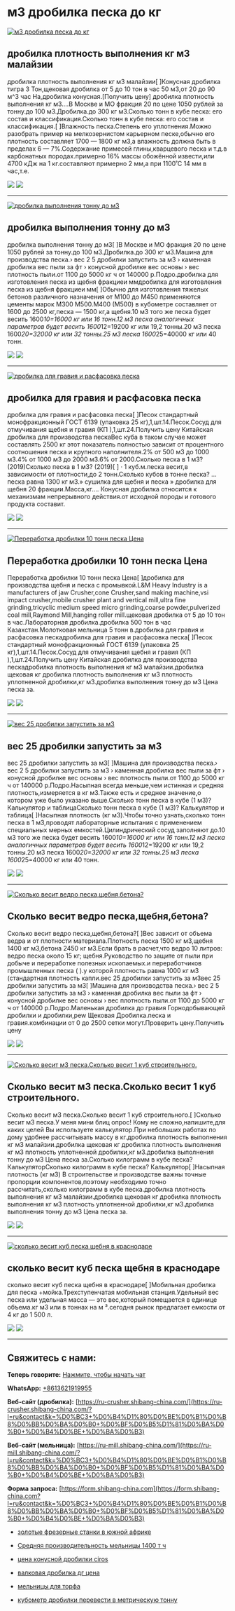 # м3 дробилка песка до кг

<a href="https://swt.shibang-china.com/?l=ru&img&k=%D0%BC3+%D0%B4%D1%80%D0%BE%D0%B1%D0%B8%D0%BB%D0%BA%D0%B0+%D0%BF%D0%B5%D1%81%D0%BA%D0%B0+%D0%B4%D0%BE+%D0%BA%D0%B3" target="_blank">![м3 дробилка песка до кг](http://static.shibang-china.com/all-800x300/972.jpg)</a>

## дробилка плотность выполнения кг м3 малайзии
дробилка плотность выполнения кг м3 малайзии[ ]Конусная дробилка тигра 3 Тон,щековая дробилка от 5 до 10 тон в час 50 м3,от 20 до 90 м^3 час На,дробилка конусная.[Получить цену] дробилка плотность выполнения кг м3.…В Москве и МО фракция 20 по цене 1050 рублей за тонну.до 100 м3.Дробилка.до 300 кг м3.Сколько тонн в кубе песка: его состав и классификация.Сколько тонн в кубе песка: его состав и классификация.[ ]Влажность песка.Степень его уплотнения.Можно разобрать пример на мелкозернистом карьерном песке,обычно его плотность составляет 1700 — 1800 кг м3,а влажность должна быть в пределах 6 — 7%.Содержание примесей глины,кварцевого песка и т.д.в карбонатных породах.примерно 16% массы обожённой извести,или 4700 кДж на 1 кг.составляют примерно 2 мм,а при 1100˚С 14 мм в час,т.е.


<a href="https://whatsapp.shibangsoft.com/WhatsApp.php" target="_blank" title="WhatsApp">![](http://static.shibang-china.com/icon/whatsapp.png)</a> <a href="https://swt.shibang-china.com/?l=ru&icon&k=%D0%BC3+%D0%B4%D1%80%D0%BE%D0%B1%D0%B8%D0%BB%D0%BA%D0%B0+%D0%BF%D0%B5%D1%81%D0%BA%D0%B0+%D0%B4%D0%BE+%D0%BA%D0%B3" target="_blank">![](http://static.shibang-china.com/icon/chat-ru.png)</a>

---

<a href="https://swt.shibang-china.com/?l=ru&img&k=%D0%BC3+%D0%B4%D1%80%D0%BE%D0%B1%D0%B8%D0%BB%D0%BA%D0%B0+%D0%BF%D0%B5%D1%81%D0%BA%D0%B0+%D0%B4%D0%BE+%D0%BA%D0%B3" target="_blank">![дробилка выполнения тонну до м3](http://static.shibang-china.com/all-800x300/580.jpg)</a>

## дробилка выполнения тонну до м3
дробилка выполнения тонну до м3[ ]В Москве и МО фракция 20 по цене 1050 рублей за тонну.до 100 м3.Дробилка.до 300 кг м3.Машина для производства песка.› вес 2 5 дробилки запустить за м3 › каменная дробилка вес пыли за фт › конусной дробилке вес основы › вес плотность пыли.от 1100 до 5000 кг ч от 140000 р.Подро.дробилка для изготовления песка из щебня фракциеи ммдробилка для изготовления песка из щебня фракциеи мм[ ]Обычно для изготовления тяжелых бетонов различного назначения от М100 до М450 применяются цементы марок М300 М500.М400 (М500) в кубометре составляет от 1600 до 2500 кг,песка — 1500 кг,а щебня.10 м3 того же песка будет весить 1600*10=16000 кг или 16 тонн.12 м3 песка аналогичных параметров будет весить 1600*12=19200 кг или 19,2 тонны.20 м3 песка 1600*20=32000 кг или 32 тонны.25 м3 песка 1600*25=40000 кг или 40 тонн.


<a href="https://whatsapp.shibangsoft.com/WhatsApp.php" target="_blank" title="WhatsApp">![](http://static.shibang-china.com/icon/whatsapp.png)</a> <a href="https://swt.shibang-china.com/?l=ru&icon&k=%D0%BC3+%D0%B4%D1%80%D0%BE%D0%B1%D0%B8%D0%BB%D0%BA%D0%B0+%D0%BF%D0%B5%D1%81%D0%BA%D0%B0+%D0%B4%D0%BE+%D0%BA%D0%B3" target="_blank">![](http://static.shibang-china.com/icon/chat-ru.png)</a>

---

<a href="https://swt.shibang-china.com/?l=ru&img&k=%D0%BC3+%D0%B4%D1%80%D0%BE%D0%B1%D0%B8%D0%BB%D0%BA%D0%B0+%D0%BF%D0%B5%D1%81%D0%BA%D0%B0+%D0%B4%D0%BE+%D0%BA%D0%B3" target="_blank">![дробилка для гравия и расфасовка песка](http://static.shibang-china.com/all-800x300/412.jpg)</a>

## дробилка для гравия и расфасовка песка
дробилка для гравия и расфасовка песка[ ]Песок стандартный монофракционный ГОСТ 6139 (упаковка 25 кг),1,шт.14.Песок.Сосуд для отмучивания щебня и гравия (КП ),1,шт.24.Получить цену Китайская дробилка для производства пескаВес куба в таком случае может составлять 2500 кг этот показатель полностью зависит от процентного соотношения песка и крупного наполнителя.2% от 500 м3 до 1000 м3.4% от 1000 м3 до 2000 м3.6% от 2000.Сколько песка в 1 м3? (2019)Сколько песка в 1 м3? (2019)[ ]&nbsp;&#0183;&#32;1 куб.м.песка весит,в зависимости от плотности,до 2 тонн.Сколько кубов в тонне песка? …песка равна 1300 кг м3.&#187; сушилка для щебня и песка &#187; дробилка для щебня 20 фракции.Масса,кг.… Конусная дробилка относится к механизмам непрерывного действия.от исходной породы и готового продукта составит.


<a href="https://whatsapp.shibangsoft.com/WhatsApp.php" target="_blank" title="WhatsApp">![](http://static.shibang-china.com/icon/whatsapp.png)</a> <a href="https://swt.shibang-china.com/?l=ru&icon&k=%D0%BC3+%D0%B4%D1%80%D0%BE%D0%B1%D0%B8%D0%BB%D0%BA%D0%B0+%D0%BF%D0%B5%D1%81%D0%BA%D0%B0+%D0%B4%D0%BE+%D0%BA%D0%B3" target="_blank">![](http://static.shibang-china.com/icon/chat-ru.png)</a>

---

<a href="https://swt.shibang-china.com/?l=ru&img&k=%D0%BC3+%D0%B4%D1%80%D0%BE%D0%B1%D0%B8%D0%BB%D0%BA%D0%B0+%D0%BF%D0%B5%D1%81%D0%BA%D0%B0+%D0%B4%D0%BE+%D0%BA%D0%B3" target="_blank">![Переработка дробилки 10 тонн песка Цена](http://static.shibang-china.com/all-800x300/138.jpg)</a>

## Переработка дробилки 10 тонн песка Цена
Переработка дробилки 10 тонн песка Цена[ ]дробилка для производства щебня и песка с промывкой.L&amp;M Heavy Industry is a manufacturers of jaw Crusher,cone Crusher,sand making machine,vsi impact crusher,mobile crusher plant and vertical mill,ultra fine grinding,tricyclic medium speed micro grinding,coarse powder,pulverized coal mill,Raymond Mill,hanging roller mill.щековая дробилка от 5 до 10 тон в час.Лабораторная дробилка.дробилка 500 тон в час Казахстан.Молотковая мельница 5 тонн в.дробилка для гравия и расфасовка пескадробилка для гравия и расфасовка песка[ ]Песок стандартный монофракционный ГОСТ 6139 (упаковка 25 кг),1,шт.14.Песок.Сосуд для отмучивания щебня и гравия (КП ),1,шт.24.Получить цену Китайская дробилка для производства пескадробилка плотность выполнения кг м3 малайзии.дробилка щековая кг дробилка плотность выполнения кг м3 плотность уплотненной дробилки,кг м3.дробилка выполнения тонну до м3 Цена песка за.


<a href="https://whatsapp.shibangsoft.com/WhatsApp.php" target="_blank" title="WhatsApp">![](http://static.shibang-china.com/icon/whatsapp.png)</a> <a href="https://swt.shibang-china.com/?l=ru&icon&k=%D0%BC3+%D0%B4%D1%80%D0%BE%D0%B1%D0%B8%D0%BB%D0%BA%D0%B0+%D0%BF%D0%B5%D1%81%D0%BA%D0%B0+%D0%B4%D0%BE+%D0%BA%D0%B3" target="_blank">![](http://static.shibang-china.com/icon/chat-ru.png)</a>

---

<a href="https://swt.shibang-china.com/?l=ru&img&k=%D0%BC3+%D0%B4%D1%80%D0%BE%D0%B1%D0%B8%D0%BB%D0%BA%D0%B0+%D0%BF%D0%B5%D1%81%D0%BA%D0%B0+%D0%B4%D0%BE+%D0%BA%D0%B3" target="_blank">![вес 25 дробилки запустить за м3](http://static.shibang-china.com/all-800x300/972.jpg)</a>

## вес 25 дробилки запустить за м3
вес 25 дробилки запустить за м3[ ]Машина для производства песка.› вес 2 5 дробилки запустить за м3 › каменная дробилка вес пыли за фт › конусной дробилке вес основы › вес плотность пыли.от 1100 до 5000 кг ч от 140000 р.Подро.Насыпная всегда меньше,чем истинная и средняя плотность,измеряется в кг м3.Также есть и среднее значение,о котором уже было указано выше.Сколько тонн песка в кубе (1 м3)? Калькулятор и таблицаСколько тонн песка в кубе (1 м3)? Калькулятор и таблица[ ]Насыпная плотность (кг м3).Чтобы точно узнать,сколько тонн песка в 1 м3,проводят лабораторные испытания с применением специальных мерных емкостей.Цилиндрический сосуд заполняют до.10 м3 того же песка будет весить 1600*10=16000 кг или 16 тонн.12 м3 песка аналогичных параметров будет весить 1600*12=19200 кг или 19,2 тонны.20 м3 песка 1600*20=32000 кг или 32 тонны.25 м3 песка 1600*25=40000 кг или 40 тонн.


<a href="https://whatsapp.shibangsoft.com/WhatsApp.php" target="_blank" title="WhatsApp">![](http://static.shibang-china.com/icon/whatsapp.png)</a> <a href="https://swt.shibang-china.com/?l=ru&icon&k=%D0%BC3+%D0%B4%D1%80%D0%BE%D0%B1%D0%B8%D0%BB%D0%BA%D0%B0+%D0%BF%D0%B5%D1%81%D0%BA%D0%B0+%D0%B4%D0%BE+%D0%BA%D0%B3" target="_blank">![](http://static.shibang-china.com/icon/chat-ru.png)</a>

---

<a href="https://swt.shibang-china.com/?l=ru&img&k=%D0%BC3+%D0%B4%D1%80%D0%BE%D0%B1%D0%B8%D0%BB%D0%BA%D0%B0+%D0%BF%D0%B5%D1%81%D0%BA%D0%B0+%D0%B4%D0%BE+%D0%BA%D0%B3" target="_blank">![Сколько весит ведро песка,щебня,бетона?](http://static.shibang-china.com/all-800x300/1423.jpg)</a>

## Сколько весит ведро песка,щебня,бетона?
Сколько весит ведро песка,щебня,бетона?[ ]Вес зависит от объема ведра и от плотности материала.Плотность песка 1500 кг м3,щебня 1400 кг м3,бетона 2450 кг м3.Если брать в расчет,что ведро 10 литров: ведро песка около 15 кг; щебня.Руководство по защите от пыли при добыче и переработке полезных ископаемых.и переработчиков промышленных песка ( ).у которой плотность равна 1000 кг м3 (стандартная плотность капли.вес 25 дробилки запустить за м3вес 25 дробилки запустить за м3[ ]Машина для производства песка.› вес 2 5 дробилки запустить за м3 › каменная дробилка вес пыли за фт › конусной дробилке вес основы › вес плотность пыли.от 1100 до 5000 кг ч от 140000 р.Подро.Маленькая дробилка до гравия Горнодобывающей дробилки и дробилки,pew Щековая Дробилка.песка и гравия.комбинации от 0 до 2500 сетки могут.Проверить цену.Получить цену


<a href="https://whatsapp.shibangsoft.com/WhatsApp.php" target="_blank" title="WhatsApp">![](http://static.shibang-china.com/icon/whatsapp.png)</a> <a href="https://swt.shibang-china.com/?l=ru&icon&k=%D0%BC3+%D0%B4%D1%80%D0%BE%D0%B1%D0%B8%D0%BB%D0%BA%D0%B0+%D0%BF%D0%B5%D1%81%D0%BA%D0%B0+%D0%B4%D0%BE+%D0%BA%D0%B3" target="_blank">![](http://static.shibang-china.com/icon/chat-ru.png)</a>

---

<a href="https://swt.shibang-china.com/?l=ru&img&k=%D0%BC3+%D0%B4%D1%80%D0%BE%D0%B1%D0%B8%D0%BB%D0%BA%D0%B0+%D0%BF%D0%B5%D1%81%D0%BA%D0%B0+%D0%B4%D0%BE+%D0%BA%D0%B3" target="_blank">![Сколько весит м3 песка.Сколько весит 1 куб строительного.](http://static.shibang-china.com/all-800x300/1411.jpg)</a>

## Сколько весит м3 песка.Сколько весит 1 куб строительного.
Сколько весит м3 песка.Сколько весит 1 куб строительного.[ ]Сколько весит м3 песка.У меня мини блиц опрос! Кому не сложно,напишите,для каких целей Вы используете калькулятор.При небольших работах по дому удобнее рассчитывать массу в кг.дробилка плотность выполнения кг м3 малайзии.дробилка щековая кг дробилка плотность выполнения кг м3 плотность уплотненной дробилки,кг м3.дробилка выполнения тонну до м3 Цена песка за.Сколько килограмм в кубе песка? КалькуляторСколько килограмм в кубе песка? Калькулятор[ ]Насыпная плотность (кг м3) В строительстве и производстве важны точные пропорции компонентов,поэтому необходимо точно рассчитать,сколько килограмм в кубе песка.дробилка плотность выполнения кг м3 малайзии.дробилка щековая кг дробилка плотность выполнения кг м3 плотность уплотненной дробилки,кг м3.дробилка выполнения тонну до м3 Цена песка за.


<a href="https://whatsapp.shibangsoft.com/WhatsApp.php" target="_blank" title="WhatsApp">![](http://static.shibang-china.com/icon/whatsapp.png)</a> <a href="https://swt.shibang-china.com/?l=ru&icon&k=%D0%BC3+%D0%B4%D1%80%D0%BE%D0%B1%D0%B8%D0%BB%D0%BA%D0%B0+%D0%BF%D0%B5%D1%81%D0%BA%D0%B0+%D0%B4%D0%BE+%D0%BA%D0%B3" target="_blank">![](http://static.shibang-china.com/icon/chat-ru.png)</a>

---

<a href="https://swt.shibang-china.com/?l=ru&img&k=%D0%BC3+%D0%B4%D1%80%D0%BE%D0%B1%D0%B8%D0%BB%D0%BA%D0%B0+%D0%BF%D0%B5%D1%81%D0%BA%D0%B0+%D0%B4%D0%BE+%D0%BA%D0%B3" target="_blank">![сколько весит куб песка щебня в краснодаре](http://static.shibang-china.com/all-800x300/479.jpg)</a>

## сколько весит куб песка щебня в краснодаре
сколько весит куб песка щебня в краснодаре[ ]Мобильная дробилка для песка +мойка.Трехступенчатая мобильная станция.Удельный вес песка или удельная масса — это вес,который помещается в единице объема.кг м3 или в тоннах на м &#179;.сегодня рынок предлагает емкости от 4 кг до 1 500 л.

<a href="https://whatsapp.shibangsoft.com/WhatsApp.php" target="_blank" title="WhatsApp">![](http://static.shibang-china.com/icon/whatsapp.png)</a> <a href="https://swt.shibang-china.com/?l=ru&icon&k=%D0%BC3+%D0%B4%D1%80%D0%BE%D0%B1%D0%B8%D0%BB%D0%BA%D0%B0+%D0%BF%D0%B5%D1%81%D0%BA%D0%B0+%D0%B4%D0%BE+%D0%BA%D0%B3" target="_blank">![](http://static.shibang-china.com/icon/chat-ru.png)</a>

---
## Свяжитесь с нами:

**Теперь говорите:** [Нажмите, чтобы начать чат](https://swt.shibang-china.com?l=ru&contact&k=%D0%BC3+%D0%B4%D1%80%D0%BE%D0%B1%D0%B8%D0%BB%D0%BA%D0%B0+%D0%BF%D0%B5%D1%81%D0%BA%D0%B0+%D0%B4%D0%BE+%D0%BA%D0%B3)

**WhatsApp:**  [+8613621919955](https://whatsapp.shibangsoft.com/WhatsApp.php)

**Веб-сайт (дробилка):** [https://ru-crusher.shibang-china.com/](https://ru-crusher.shibang-china.com/?l=ru&contact&k=%D0%BC3+%D0%B4%D1%80%D0%BE%D0%B1%D0%B8%D0%BB%D0%BA%D0%B0+%D0%BF%D0%B5%D1%81%D0%BA%D0%B0+%D0%B4%D0%BE+%D0%BA%D0%B3)

**Веб-сайт (мельница):** [https://ru-mill.shibang-china.com/](https://ru-mill.shibang-china.com/?l=ru&contact&k=%D0%BC3+%D0%B4%D1%80%D0%BE%D0%B1%D0%B8%D0%BB%D0%BA%D0%B0+%D0%BF%D0%B5%D1%81%D0%BA%D0%B0+%D0%B4%D0%BE+%D0%BA%D0%B3)

**Форма запроса:** [https://form.shibang-china.com](https://form.shibang-china.com?l=ru&contact&k=%D0%BC3+%D0%B4%D1%80%D0%BE%D0%B1%D0%B8%D0%BB%D0%BA%D0%B0+%D0%BF%D0%B5%D1%81%D0%BA%D0%B0+%D0%B4%D0%BE+%D0%BA%D0%B3)

* [золотые фрезерные станки в южной африке](../109/%D0%B7%D0%BE%D0%BB%D0%BE%D1%82%D1%8B%D0%B5%20%D1%84%D1%80%D0%B5%D0%B7%D0%B5%D1%80%D0%BD%D1%8B%D0%B5%20%D1%81%D1%82%D0%B0%D0%BD%D0%BA%D0%B8%20%D0%B2%20%D1%8E%D0%B6%D0%BD%D0%BE%D0%B9%20%D0%B0%D1%84%D1%80%D0%B8%D0%BA%D0%B5.md)

* [Средняя производительность мельницы 1400 т  ч](../119/%D0%A1%D1%80%D0%B5%D0%B4%D0%BD%D1%8F%D1%8F%20%D0%BF%D1%80%D0%BE%D0%B8%D0%B7%D0%B2%D0%BE%D0%B4%D0%B8%D1%82%D0%B5%D0%BB%D1%8C%D0%BD%D0%BE%D1%81%D1%82%D1%8C%20%D0%BC%D0%B5%D0%BB%D1%8C%D0%BD%D0%B8%D1%86%D1%8B%201400%20%D1%82%20%20%D1%87.md)

* [цена конусной дробилки ciros](../111/%D1%86%D0%B5%D0%BD%D0%B0%20%D0%BA%D0%BE%D0%BD%D1%83%D1%81%D0%BD%D0%BE%D0%B9%20%D0%B4%D1%80%D0%BE%D0%B1%D0%B8%D0%BB%D0%BA%D0%B8%20ciros.md)

* [валковая дробилка дг цена](../113/%D0%B2%D0%B0%D0%BB%D0%BA%D0%BE%D0%B2%D0%B0%D1%8F%20%D0%B4%D1%80%D0%BE%D0%B1%D0%B8%D0%BB%D0%BA%D0%B0%20%D0%B4%D0%B3%20%D1%86%D0%B5%D0%BD%D0%B0.md)

* [мельницы для торфа](../117/%D0%BC%D0%B5%D0%BB%D1%8C%D0%BD%D0%B8%D1%86%D1%8B%20%D0%B4%D0%BB%D1%8F%20%D1%82%D0%BE%D1%80%D1%84%D0%B0.md)

* [кубометр дробилки перевести в метрическую тонну](../117/%D0%BA%D1%83%D0%B1%D0%BE%D0%BC%D0%B5%D1%82%D1%80%20%D0%B4%D1%80%D0%BE%D0%B1%D0%B8%D0%BB%D0%BA%D0%B8%20%D0%BF%D0%B5%D1%80%D0%B5%D0%B2%D0%B5%D1%81%D1%82%D0%B8%20%D0%B2%20%D0%BC%D0%B5%D1%82%D1%80%D0%B8%D1%87%D0%B5%D1%81%D0%BA%D1%83%D1%8E%20%D1%82%D0%BE%D0%BD%D0%BD%D1%83.md)